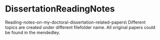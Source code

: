 # DissertationReadingNotes
Reading-notes-on-my-doctoral-dissertation-related-papers\\
Different topics are created under different filefolder name. All original papers could be found in the mendedley.
